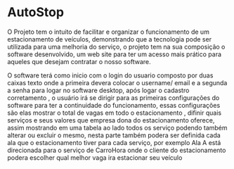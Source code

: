 # AutoStop

O Projeto tem o intuito de facilitar e organizar o funcionamento de um estacionamento de veículos, demonstrando que a tecnologia pode ser utilizada para uma melhoria do serviço, o projeto tem na sua composição o software desenvolvido, um web site para ter um acesso mais prático para aqueles que desejam contratar o nosso software.

O software terá como inicio com o login do usuario composto por duas caixas texto onde a primeira devera colocar o username/ email e a segunda a senha para logar no software desktop, após logar o cadastro corretamento , o usuário irá se dirigir para as primeiras configurações do software para ter a continuidade do funcionamento, essas configurações são elas mostrar o total de vagas em todo o estacionamento , difinir quais serviços e seus valores que empresa dona do estacionamento oferece, assim mostrando em uma tabela ao lado todos os serviço podendo também alterar ou excluir o mesmo, nesta parte também podera ser definida cada ala que o estacionamento tiver para cada serviço, por exemplo Ala A está direcionada para o serviço de CarroHora onde o cliente do estacionamento podera escolher qual melhor vaga ira estacionar seu veículo
